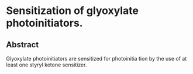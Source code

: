 # Sensitization of glyoxylate photoinitiators.

## Abstract
Glyoxylate photoinitiators are sensitized for photoinitia tion by the use of at least one styryl ketone sensitizer.
